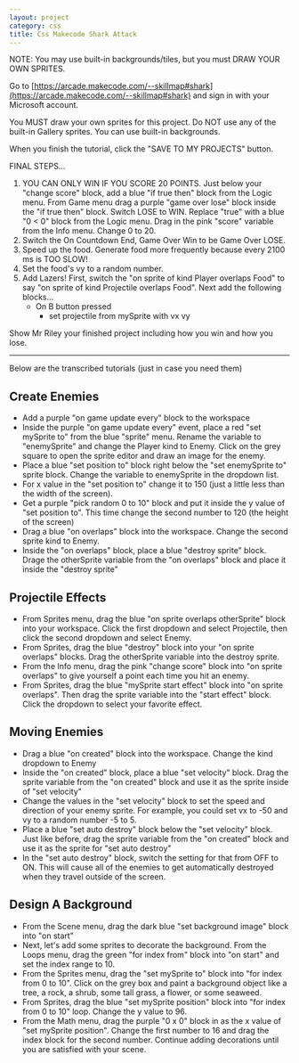 ```yaml
---
layout: project
category: css
title: Css Makecode Shark Attack
---
```


NOTE: You may use built-in backgrounds/tiles, but you must DRAW YOUR OWN SPRITES.

Go to [https://arcade.makecode.com/--skillmap#shark](https://arcade.makecode.com/--skillmap#shark) and sign in with your Microsoft account.

You MUST draw your own sprites for this project. Do NOT use any of the built-in Gallery sprites. You can use built-in backgrounds.

When you finish the tutorial, click the "SAVE TO MY PROJECTS" button.

FINAL STEPS...

1.  YOU CAN ONLY WIN IF YOU SCORE 20 POINTS. Just below your "change score" block, add a blue "if true then" block from the Logic menu. From Game menu drag a purple "game over lose" block inside the "if true then" block. Switch LOSE to WIN. Replace "true" with a blue "0 < 0" block from the Logic menu. Drag in the pink "score" variable from the Info menu. Change 0 to 20.
2.  Switch the On Countdown End, Game Over Win to be Game Over LOSE.
3.  Speed up the food. Generate food more frequently because every 2100 ms is TOO SLOW!
4.  Set the food's vy to a random number.
5.  Add Lazers! First, switch the "on sprite of kind Player overlaps Food" to say "on sprite of kind Projectile overlaps Food". Next add the following blocks...
    - On B button pressed
      - set projectile from mySprite with vx vy


Show Mr Riley your finished project including how you win and how you lose.

<hr>

Below are the transcribed tutorials (just in case you need them)

## Create Enemies

- Add a purple "on game update every" block to the workspace
- Inside the purple "on game update every" event, place a red "set mySprite to" from the blue "sprite" menu. Rename the variable to "enemySprite" and change the Player kind to Enemy. Click on the grey square to open the sprite editor and draw an image for the enemy.
- Place a blue "set position to" block right below the "set enemySprite to" sprite block. Change the variable to enemySprite in the dropdown list.
- For x value in the "set position to" change it to 150 (just a little less than the width of the screen).
- Get a purple "pick random 0 to 10" block and put it inside the y value of "set position to". This time change the second number to 120 (the height of the screen)
- Drag a blue "on overlaps" block into the workspace. Change the second sprite kind to Enemy.
- Inside the "on overlaps" block, place a blue "destroy sprite" block. Drage the otherSprite variable from the "on overlaps" block and place it inside the "destroy sprite"

## Projectile Effects

- From Sprites menu, drag the blue "on sprite overlaps otherSprite" block into your workspace. Click the first dropdown and select Projectile, then click the second dropdown and select Enemy.
- From Sprites, drag the blue "destroy" block into your "on sprite overlaps" blocks. Drag the otherSprite variable into the destroy sprite.
- From the Info menu, drag the pink "change score" block into "on sprite overlaps" to give yourself a point each time you hit an enemy.
- From Sprites, drag the blue "mySprite start effect" block into "on sprite overlaps". Then drag the sprite variable into the "start effect" block. Click the dropdown to select your favorite effect.


## Moving Enemies

- Drag a blue "on created" block into the workspace. Change the kind dropdown to Enemy
- Inside the "on created" block, place a blue "set velocity" block. Drag the sprite variable from the "on created" block and use it as the sprite inside of "set velocity"
- Change the values in the "set velocity" block to set the speed and direction of your enemy sprite. For example, you could set vx to -50 and vy to a random number -5 to 5.
- Place a blue "set auto destroy" block below the "set velocity" block. Just like before, drag the sprite variable from the "on created" block and use it as the sprite for "set auto destroy"
- In the "set auto destroy" block, switch the setting for that from OFF to ON. This will cause all of the enemies to get automatically destroyed when they travel outside of the screen.

## Design A Background

- From the Scene menu, drag the dark blue "set background image" block into "on start"
- Next, let's add some sprites to decorate the background. From the Loops menu, drag the green "for index from" block into "on start" and set the index range to 10.
- From the Sprites menu, drag the "set mySprite to" block into "for index from 0 to 10". Click on the grey box and paint a background object like a tree, a rock, a shrub, some tall grass, a flower, or some seaweed.
- From Sprites, drag the blue "set mySprite position" block into "for index from 0 to 10" loop. Change the y value to 96.
- From the Math menu, drag the purple "0 x 0" block in as the x value of "set mySprite position". Change the first number to 16 and drag the index block for the second number. Continue adding decorations until you are satisfied with your scene.
